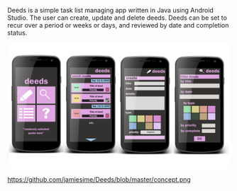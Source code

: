 Deeds is a simple task list managing app written in Java using Android Studio. The user can create, update and delete deeds.
Deeds can be set to recur over a period or weeks or days, and reviewed by date and completion status.

![alt text](https://github.com/jamiesime/Deeds/blob/master/concept.png)

https://github.com/jamiesime/Deeds/blob/master/concept.png
